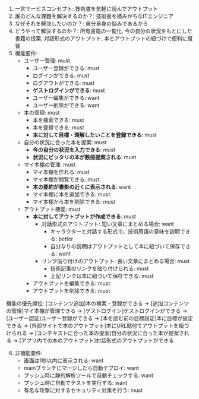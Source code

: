 1. 一言サービスコンセプト: 技術書を気軽に読んでアウトプット
2. 誰のどんな課題を解決するのか？: 技術書を積みがちなITエンジニア
3. なぜそれを解決したいのか？: 自分自身の悩みであるから
4. どうやって解決するのか？: 所有書籍の一覧化, 今の自分の状況をもとにした書籍の提案, 対話形式のアウトプット, 本とアウトプットの紐づけで便利に復習
5. 機能要件:
    - ユーザー管理: must
        - ユーザー登録ができる: must
        - ログインができる: must
        - ログアウトができる: must
        - **ゲストログインができる**: must
        - ユーザー編集ができる: want
        - ユーザー削除ができる: want
    - 本の管理: must
        - 本を検索できる: must
        - 本を登録できる: must
        - **本に対して目標・理解したいことを登録できる**: must
    - 自分の状況に合った本を提案: must
        - **今の自分の状況を入力できる**: must
        - **状況にピッタリの本が数冊提案される**: must
    - マイ本棚の管理: must
        - マイ本棚を作れる: must
        - マイ本棚が閲覧できる: must
        - **本の要約が書影の近くに表示される**: want
        - マイ本棚に本を追加できる: must
        - マイ本棚から本を削除できる: must
    - アウトプット機能: must
        - **本に対してアウトプットが作成できる**: must
            - 対話形式のアウトプット: 短い文章にまとめる場合: want
                - キャラクターと対話する形式で、技術用語の意味を説明できる: better
                - 自分なりの説明はアウトプットとして本に紐づいて保存できる: want
            - リンク貼り付けのアウトプット: 長い文章にまとめる場合: must
                - 技術記事のリンクを貼り付けられる: must
                - 上記リンクは本に紐づいて保存できる: must
        - アウトプットを編集できる: must
        - アウトプットを削除できる: must

機能の優先順位: [コンテンツ追加]本の検索・登録ができる → [追加コンテンツの管理]マイ本棚が管理できる → [ゲストログイン]ゲストログインができる → [ユーザー認証]ユーザー登録ができる → [本を読む前の目標設定]本に目標が設定できる → [外部サイトで本のアウトプット]本にURL貼付でアウトプットを紐づけられる → [コンテキストに合った本の提案]自分の状況に合った本が提案される → [アプリ内での本のアウトプット]対話形式のアウトプットができる

6. 非機能要件:
    - 画面は1秒以内に表示される: want
    - mainブランチにマージしたら自動デプロイ: want
    - プッシュ時に静的解析ツールで自動チェックする: want
    - プッシュ時に自動でテストを実行する: want
    - 有名な攻撃に対するセキュリティ対策を行う: must
